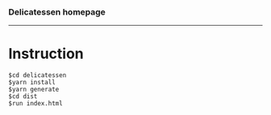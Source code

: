 ### Delicatessen homepage
***
# Instruction
```
$cd delicatessen
$yarn install
$yarn generate
$cd dist
$run index.html
```
